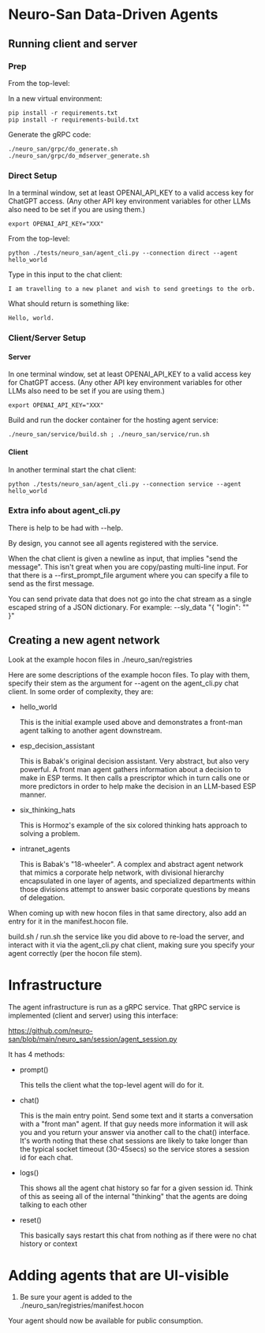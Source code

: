 # Neuro-San Data-Driven Agents

## Running client and server

### Prep

From the top-level:

In a new virtual environment:

    pip install -r requirements.txt
    pip install -r requirements-build.txt

Generate the gRPC code:

    ./neuro_san/grpc/do_generate.sh
    ./neuro_san/grpc/do_mdserver_generate.sh

### Direct Setup

In a terminal window, set at least OPENAI_API_KEY to a valid access key for ChatGPT access.
(Any other API key environment variables for other LLMs also need to be set if you are using them.)

    export OPENAI_API_KEY="XXX"

From the top-level:

    python ./tests/neuro_san/agent_cli.py --connection direct --agent hello_world

Type in this input to the chat client:

    I am travelling to a new planet and wish to send greetings to the orb.

What should return is something like:

    Hello, world.

### Client/Server Setup

#### Server

In one terminal window, set at least OPENAI_API_KEY to a valid access key for ChatGPT access.
(Any other API key environment variables for other LLMs also need to be set if you are using them.)

    export OPENAI_API_KEY="XXX"

Build and run the docker container for the hosting agent service:

    ./neuro_san/service/build.sh ; ./neuro_san/service/run.sh

#### Client

In another terminal start the chat client:

    python ./tests/neuro_san/agent_cli.py --connection service --agent hello_world


### Extra info about agent_cli.py

There is help to be had with --help.

By design, you cannot see all agents registered with the service.

When the chat client is given a newline as input, that implies "send the message".
This isn't great when you are copy/pasting multi-line input.  For that there is a
--first_prompt_file argument where you can specify a file to send as the first
message.

You can send private data that does not go into the chat stream as a single escaped
string of a JSON dictionary. For example:
--sly_data "{ \"login\": \"<your login>\" }"

## Creating a new agent network

Look at the example hocon files in ./neuro_san/registries

Here are some descriptions of the example hocon files.
To play with them, specify their stem as the argument for --agent on the agent_cli.py chat client.
In some order of complexity, they are:

*   hello_world

    This is the initial example used above and demonstrates
    a front-man agent talking to another agent downstream.

*   esp_decision_assistant

    This is Babak's original decision assistant.
    Very abstract, but also very powerful.
    A front man agent gathers information about a decision to make
    in ESP terms.  It then calls a prescriptor which in turn
    calls one or more predictors in order to help make the decision
    in an LLM-based ESP manner.

*   six_thinking_hats

    This is Hormoz's example of the six colored thinking hats
    approach to solving a problem.

*   intranet_agents

    This is Babak's "18-wheeler". A complex and abstract agent network
    that mimics a corporate help network, with divisional hierarchy
    encapsulated in one layer of agents, and specialized departments
    within those divisions attempt to answer basic corporate questions
    by means of delegation.

When coming up with new hocon files in that same directory, also add an entry for it
in the manifest.hocon file.

build.sh / run.sh the service like you did above to re-load the server,
and interact with it via the agent_cli.py chat client, making sure
you specify your agent correctly (per the hocon file stem).

# Infrastructure

The agent infrastructure is run as a gRPC service.
That gRPC service is implemented (client and server) using this interface:

https://github.com/neuro-san/blob/main/neuro_san/session/agent_session.py

It has 4 methods:

* prompt()

    This tells the client what the top-level agent will do for it.

* chat()

    This is the main entry point. Send some text and it starts a conversation
    with a "front man" agent.  If that guy needs more information it will ask
    you and you return your answer via another call to the chat() interface.
    It's worth noting that these chat sessions are likely to take longer
    than the typical socket timeout (30-45secs) so the service stores a session
    id for each chat.

* logs()

    This shows all the agent chat history so far for a given session id.
    Think of this as seeing all of the internal "thinking" that the agents
    are doing talking to each other

* reset()

    This basically says restart this chat from nothing as if there were no
    chat history or context


# Adding agents that are UI-visible

1. Be sure your agent is added to the ./neuro_san/registries/manifest.hocon

Your agent should now be available for public consumption.
